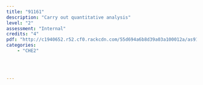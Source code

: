 ```yaml
---
title: "91161"
description: "Carry out quantitative analysis"
level: "2"
assessment: "Internal"
credits: "4"
pdf: "http://c1940652.r52.cf0.rackcdn.com/55d694a6b8d39a03a100012a/as91161.pdf"
categories:
    - "CHE2"
    
    
    
    
---
```


